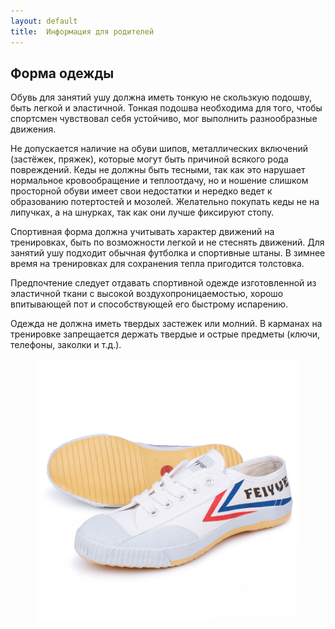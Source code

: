 ```yaml
---
layout: default
title:  Информация для родителей
---
```

## Форма одежды

Обувь для занятий ушу должна иметь тонкую не скользкую подошву, быть легкой и эластичной.
Тонкая подошва необходима для того, чтобы спортсмен чувствовал себя устойчиво, мог выполнить разнообразные движения.

Не допускается наличие на обуви шипов, металлических включений (застёжек, пряжек), которые могут быть причиной всякого рода повреждений.
Кеды не должны быть тесными, так как это нарушает нормальное кровообращение и теплоотдачу,
но и ношение слишком просторной обуви имеет свои недостатки и нередко ведет к образованию потертостей и мозолей.
Желательно покупать кеды не на липучках, а на шнурках, так как они лучше фиксируют стопу.

Спортивная форма должна учитывать характер движений на тренировках, быть по возможности легкой и не стеснять движений.
Для занятий ушу подходит обычная футболка и спортивные штаны.
В зимнее время на тренировках для сохранения тепла пригодится толстовка.

Предпочтение следует отдавать спортивной одежде изготовленной из эластичной ткани с высокой воздухопроницаемостью,
хорошо впитывающей пот и способствующей его быстрому испарению.

Одежда не должна иметь твердых застежек или молний.
В карманах на тренировке запрещается держать твердые и острые предметы (ключи, телефоны, заколки и т.д.).

<center><img src='boots.jpg' width='420'></center>
